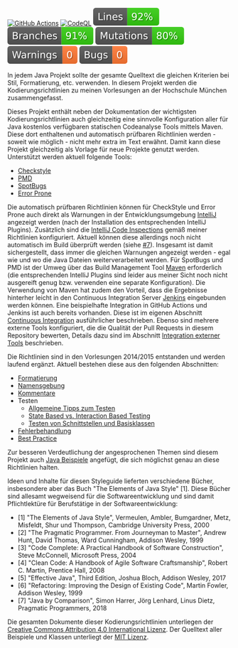 [![GitHub Actions](https://github.com/uhafner/codingstyle/workflows/GitHub%20CI/badge.svg)](https://github.com/uhafner/codingstyle/actions)
[![CodeQL](https://github.com/uhafner/codingstyle/workflows/CodeQL/badge.svg)](https://github.com/uhafner/codingstyle/actions/workflows/codeql.yml)
[![Line Coverage](https://raw.githubusercontent.com/uhafner/codingstyle/main/badges/line-coverage.svg)](https://app.codecov.io/gh/uhafner/codingstyle)
[![Branch Coverage](https://raw.githubusercontent.com/uhafner/codingstyle/main/badges/branch-coverage.svg)](https://app.codecov.io/gh/uhafner/codingstyle)
[![Mutation Coverage](https://raw.githubusercontent.com/uhafner/codingstyle/main/badges/mutation-coverage.svg)](https://github.com/uhafner/codingstyle/actions/workflows/quality-monitor-comment.yml)
[![Warnings](https://raw.githubusercontent.com/uhafner/codingstyle/main/badges/style.svg)](https://github.com/uhafner/codingstyle/actions/workflows/quality-monitor-comment.yml)
[![Bugs](https://raw.githubusercontent.com/uhafner/codingstyle/main/badges/bugs.svg)](https://github.com/uhafner/codingstyle/actions/workflows/quality-monitor-comment.yml)

In jedem Java Projekt sollte der gesamte Quelltext die gleichen Kriterien bei Stil, Formatierung, etc.
verwenden. In diesem Projekt werden die Kodierungsrichtlinien zu meinen Vorlesungen an der Hochschule
München zusammengefasst. 

Dieses Projekt enthält neben der Dokumentation der wichtigsten Kodierungsrichtlinien auch gleichzeitig eine sinnvolle 
Konfiguration aller für Java kostenlos verfügbaren statischen Codeanalyse Tools mittels Maven. Diese dort enthaltenen und automatisch 
prüfbaren Richtlinien werden - soweit wie möglich - nicht mehr extra im Text erwähnt. Damit kann diese Projekt gleichzeitig als
Vorlage für neue Projekte genutzt werden. Unterstützt werden aktuell folgende Tools:
- [Checkstyle](https://checkstyle.org)
- [PMD](https://pmd.github.io/)
- [SpotBugs](https://spotbugs.github.io)
- [Error Prone](https://errorprone.info)

Die automatisch prüfbaren Richtlinien können für CheckStyle und Error Prone auch direkt als Warnungen in der 
Entwicklungsumgebung [IntelliJ](https://www.jetbrains.com/idea/) angezeigt werden (nach der Installation des 
entsprechenden IntelliJ Plugins). Zusätzlich sind die 
[IntelliJ Code Inspections](https://www.jetbrains.com/help/idea/code-inspection.html) gemäß meiner Richtlinien konfiguriert. 
Aktuell können diese allerdings noch nicht automatisch im Build überprüft werden 
(siehe [#7](https://github.com/uhafner/codingstyle/issues/7)). Insgesamt ist damit sichergestellt,
dass immer die gleichen Warnungen angezeigt werden - egal wie und wo die Java Dateien weiterverarbeitet werden. 
Für SpotBugs und PMD ist der Umweg über das Build Management Tool [Maven](http://maven.apache.org/) erforderlich 
(die entsprechenden IntelliJ Plugins sind leider aus meiner Sicht noch nicht ausgereift genug bzw. verwenden eine separate Konfiguration). 
Die Verwendung von Maven hat zudem den Vorteil, dass die Ergebnisse hinterher leicht in den Continuous Integration Server 
[Jenkins](https://jenkins.io/) eingebunden werden können. Eine beispielhafte Integration in GitHub Actions und Jenkins ist auch bereits vorhanden. 
Diese ist im eigenen Abschnitt [Continuous Integration](doc/Continuous-Integration.md)
ausführlicher beschrieben. Ebenso sind mehrere externe Tools konfiguriert, die die Qualität der Pull Requests 
in diesem Repository bewerten, Details dazu sind im Abschnitt [Integration externer Tools](doc/Externe-Tool-Integration.md) 
beschrieben.  

Die Richtlinien sind in den Vorlesungen 2014/2015 entstanden und werden laufend ergänzt.
Aktuell bestehen diese aus den folgenden Abschnitten:

- [Formatierung](doc/Formatierung.md)
- [Namensgebung](doc/Namensgebung.md)
- [Kommentare](doc/Kommentare.md)
- Testen
    - [Allgemeine Tipps zum Testen](doc/Testen.md)
    - [State Based vs. Interaction Based Testing](doc/State-Based-Vs-Interaction-Based.md)
    - [Testen von Schnittstellen und Basisklassen](doc/Abstract-Test-Pattern.md)
- [Fehlerbehandlung](doc/Fehlerbehandlung.md)
- [Best Practice](doc/Best-Practice.md)

Zur besseren Verdeutlichung der angesprochenen Themen sind diesem Projekt auch [Java Beispiele](./src/) angefügt, 
die sich möglichst genau an diese Richtlinien halten.

Ideen und Inhalte für diesen Styleguide lieferten verschiedene Bücher, insbesondere aber das Buch 
"The Elements of Java Style" [1]. Diese Bücher sind allesamt wegweisend für die Softwareentwicklung und sind 
damit Pflichtlektüre für Berufstätige in der Softwareentwicklung:
- [1] "The Elements of Java Style", Vermeulen, Ambler, Bumgardner, Metz, Misfeldt, Shur und Thompson, Cambridge University Press, 2000
- [2] "The Pragmatic Programmer. From Journeyman to Master", Andrew Hunt, David Thomas, Ward Cunningham, Addison Wesley, 1999
- [3] "Code Complete: A Practical Handbook of Software Construction", Steve McConnell, Microsoft Press, 2004
- [4] "Clean Code: A Handbook of Agile Software Craftsmanship", Robert C. Martin, Prentice Hall, 2008
- [5] "Effective Java", Third Edition, Joshua Bloch, Addison Wesley, 2017
- [6] "Refactoring: Improving the Design of Existing Code", Martin Fowler, Addison Wesley, 1999 
- [7] "Java by Comparison", Simon Harrer, Jörg Lenhard, Linus Dietz, Pragmatic Programmers, 2018

Die gesamten Dokumente dieser Kodierungsrichtlinien unterliegen der
[Creative Commons Attribution 4.0 International Lizenz](https://creativecommons.org/licenses/by/4.0/). Der 
Quelltext aller Beispiele und Klassen unterliegt der [MIT Lizenz](https://en.wikipedia.org/wiki/MIT_License).
